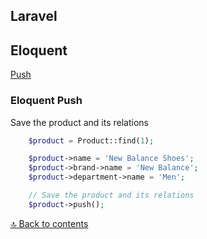 ## Laravel

## Eloquent

[Push](#eloquent-push)

### **Eloquent Push**

Save the product and its relations

```php
    $product = Product::find(1);

    $product->name = 'New Balance Shoes';
    $product->brand->name = 'New Balance';
    $product->department->name = 'Men';

    // Save the product and its relations
    $product->push();
```

[🔝 Back to contents](#eloquent)







